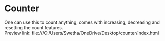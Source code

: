 # Counter
One can use this to count anything, comes with increasing, decreasing and resetting the count features.  
Preview link: file:///C:/Users/Swetha/OneDrive/Desktop/counter/index.html
